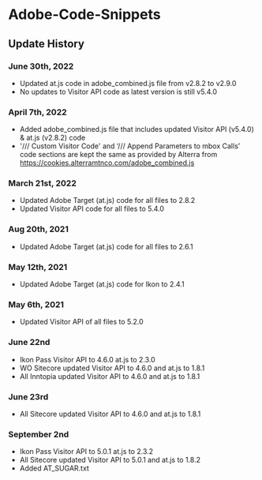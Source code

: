 # Adobe-Code-Snippets

## Update History  

### June 30th, 2022
* Updated at.js code in adobe_combined.js file from v2.8.2 to v2.9.0
* No updates to Visitor API code as latest version is still v5.4.0

### April 7th, 2022
* Added adobe_combined.js file that includes updated Visitor API (v5.4.0) & at.js (v2.8.2) code
* '/// Custom Visitor Code' and  ‘/// Append Parameters to mbox Calls’ code sections are kept the same as provided by Alterra from https://cookies.alterramtnco.com/adobe_combined.js

### March 21st, 2022
* Updated Adobe Target (at.js) code for all files to 2.8.2
* Updated Visitor API code for all files to 5.4.0

### Aug 20th, 2021
* Updated Adobe Target (at.js) code for all files to 2.6.1

### May 12th, 2021
* Updated Adobe Target (at.js) code for Ikon to 2.4.1

### May 6th, 2021
* Updated Visitor API of all files to 5.2.0

### June 22nd  

* Ikon Pass Visitor API to 4.6.0 at.js to 2.3.0
* WO Sitecore updated Visitor API to 4.6.0 and at.js to 1.8.1
* All Inntopia updated Visitor API to 4.6.0 and at.js to 1.8.1

### June 23rd  

* All Sitecore updated Visitor API to 4.6.0 and at.js to 1.8.1

### September 2nd 

* Ikon Pass Visitor API to 5.0.1 at.js to 2.3.2
* All Sitecore updated Visitor API to 5.0.1 and at.js to 1.8.2
* Added AT_SUGAR.txt
